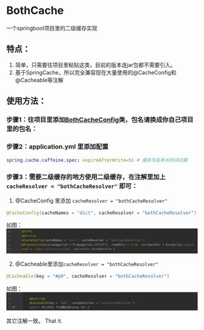 # BothCache
一个springboot项目里的二级缓存实现

## 特点：
1. 简单，只需要往项目里粘贴这类，目前的版本连jar包都不需要引入。
2. 基于SpringCache，所以完全兼容现在大量使用的@CacheConfig和@Cacheable等注解

## 使用方法：
### 步骤1：往项目里添加[BothCacheConfig](./BothCacheConfig.java)类，包名请换成你自己项目里的包名：
### 步骤2：application.yml 里添加配置
```yaml
spring.cache.caffeine.spec: expireAfterWrite=5s # 缓存写后多长时间过期
```
### 步骤3：需要二级缓存的地方使用二级缓存，在注解里加上 `cacheResolver = "bothCacheResolver"` 即可：
1. @CacheConfig 里添加 `cacheResolver = "bothCacheResolver"`
```java
@CacheConfig(cacheNames = "dict", cacheResolver = "bothCacheResolver")
```
如图：
![@CacheConfig里使用.png](./OnCacheConfg.png)

2. @Cacheable里添加`cacheResolver = "bothCacheResolver"`
```java
@Cacheable(key = "#p0", cacheResolver = "bothCacheResolver")
```
如图：
![@Cacheable里使用.png](./OnCacheable.png)

其它注解一致。
That it.
